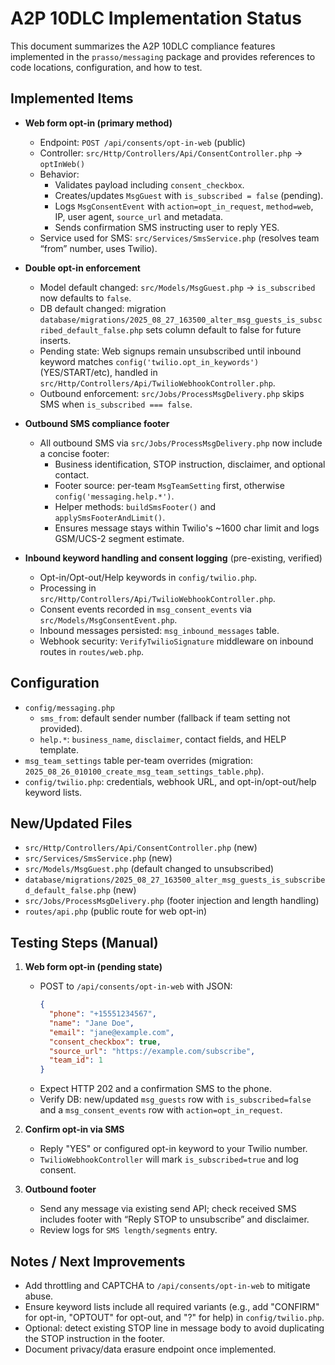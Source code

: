 # A2P 10DLC Implementation Status

This document summarizes the A2P 10DLC compliance features implemented in the `prasso/messaging` package and provides references to code locations, configuration, and how to test.

## Implemented Items

- **Web form opt-in (primary method)**
  - Endpoint: `POST /api/consents/opt-in-web` (public)
  - Controller: `src/Http/Controllers/Api/ConsentController.php` → `optInWeb()`
  - Behavior:
    - Validates payload including `consent_checkbox`.
    - Creates/updates `MsgGuest` with `is_subscribed = false` (pending).
    - Logs `MsgConsentEvent` with `action=opt_in_request`, `method=web`, IP, user agent, `source_url` and metadata.
    - Sends confirmation SMS instructing user to reply YES.
  - Service used for SMS: `src/Services/SmsService.php` (resolves team “from” number, uses Twilio).

- **Double opt-in enforcement**
  - Model default changed: `src/Models/MsgGuest.php` → `is_subscribed` now defaults to `false`.
  - DB default changed: migration `database/migrations/2025_08_27_163500_alter_msg_guests_is_subscribed_default_false.php` sets column default to false for future inserts.
  - Pending state: Web signups remain unsubscribed until inbound keyword matches `config('twilio.opt_in_keywords')` (YES/START/etc), handled in `src/Http/Controllers/Api/TwilioWebhookController.php`.
  - Outbound enforcement: `src/Jobs/ProcessMsgDelivery.php` skips SMS when `is_subscribed === false`.

- **Outbound SMS compliance footer**
  - All outbound SMS via `src/Jobs/ProcessMsgDelivery.php` now include a concise footer:
    - Business identification, STOP instruction, disclaimer, and optional contact.
    - Footer source: per-team `MsgTeamSetting` first, otherwise `config('messaging.help.*')`.
    - Helper methods: `buildSmsFooter()` and `applySmsFooterAndLimit()`.
    - Ensures message stays within Twilio's ~1600 char limit and logs GSM/UCS-2 segment estimate.

- **Inbound keyword handling and consent logging** (pre-existing, verified)
  - Opt-in/Opt-out/Help keywords in `config/twilio.php`.
  - Processing in `src/Http/Controllers/Api/TwilioWebhookController.php`.
  - Consent events recorded in `msg_consent_events` via `src/Models/MsgConsentEvent.php`.
  - Inbound messages persisted: `msg_inbound_messages` table.
  - Webhook security: `VerifyTwilioSignature` middleware on inbound routes in `routes/web.php`.

## Configuration

- `config/messaging.php`
  - `sms_from`: default sender number (fallback if team setting not provided).
  - `help.*`: `business_name`, `disclaimer`, contact fields, and HELP template.
- `msg_team_settings` table per-team overrides (migration: `2025_08_26_010100_create_msg_team_settings_table.php`).
- `config/twilio.php`: credentials, webhook URL, and opt-in/opt-out/help keyword lists.

## New/Updated Files

- `src/Http/Controllers/Api/ConsentController.php` (new)
- `src/Services/SmsService.php` (new)
- `src/Models/MsgGuest.php` (default changed to unsubscribed)
- `database/migrations/2025_08_27_163500_alter_msg_guests_is_subscribed_default_false.php` (new)
- `src/Jobs/ProcessMsgDelivery.php` (footer injection and length handling)
- `routes/api.php` (public route for web opt-in)

## Testing Steps (Manual)

1. **Web form opt-in (pending state)**
   - POST to `/api/consents/opt-in-web` with JSON:
     ```json
     {
       "phone": "+15551234567",
       "name": "Jane Doe",
       "email": "jane@example.com",
       "consent_checkbox": true,
       "source_url": "https://example.com/subscribe",
       "team_id": 1
     }
     ```
   - Expect HTTP 202 and a confirmation SMS to the phone.
   - Verify DB: new/updated `msg_guests` row with `is_subscribed=false` and a `msg_consent_events` row with `action=opt_in_request`.

2. **Confirm opt-in via SMS**
   - Reply "YES" or configured opt-in keyword to your Twilio number.
   - `TwilioWebhookController` will mark `is_subscribed=true` and log consent.

3. **Outbound footer**
   - Send any message via existing send API; check received SMS includes footer with “Reply STOP to unsubscribe” and disclaimer.
   - Review logs for `SMS length/segments` entry.

## Notes / Next Improvements

- Add throttling and CAPTCHA to `/api/consents/opt-in-web` to mitigate abuse.
- Ensure keyword lists include all required variants (e.g., add "CONFIRM" for opt-in, "OPTOUT" for opt-out, and "?" for help) in `config/twilio.php`.
- Optional: detect existing STOP line in message body to avoid duplicating the STOP instruction in the footer.
- Document privacy/data erasure endpoint once implemented.

